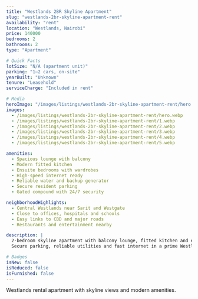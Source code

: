 ```yaml
---
title: "Westlands 2BR Skyline Apartment"
slug: "westlands-2br-skyline-apartment-rent"
availability: "rent"
location: "Westlands, Nairobi"
price: 140000
bedrooms: 2
bathrooms: 2
type: "Apartment"

# Quick Facts
lotSize: "N/A (apartment unit)"
parking: "1–2 cars, on-site"
yearBuilt: "Unknown"
tenure: "Leasehold"
serviceCharge: "Included in rent"

# Media
heroImage: "/images/listings/westlands-2br-skyline-apartment-rent/hero.webp"
images:
  - /images/listings/westlands-2br-skyline-apartment-rent/hero.webp
  - /images/listings/westlands-2br-skyline-apartment-rent/1.webp
  - /images/listings/westlands-2br-skyline-apartment-rent/2.webp
  - /images/listings/westlands-2br-skyline-apartment-rent/3.webp
  - /images/listings/westlands-2br-skyline-apartment-rent/4.webp
  - /images/listings/westlands-2br-skyline-apartment-rent/5.webp

amenities:
  - Spacious lounge with balcony
  - Modern fitted kitchen
  - Ensuite bedrooms with wardrobes
  - High-speed internet ready
  - Reliable water and backup generator
  - Secure resident parking
  - Gated compound with 24/7 security

neighborhoodHighlights:
  - Central Westlands near Sarit and Westgate
  - Close to offices, hospitals and schools
  - Easy links to CBD and major roads
  - Restaurants and entertainment nearby

description: |
  2-bedroom skyline apartment with balcony lounge, fitted kitchen and ensuite bedrooms.
  Secure parking, reliable utilities and fast internet in a prime Westlands location.

# Badges
isNew: false
isReduced: false
isFurnished: false
---
```

Westlands rental apartment with skyline views and modern amenities.
